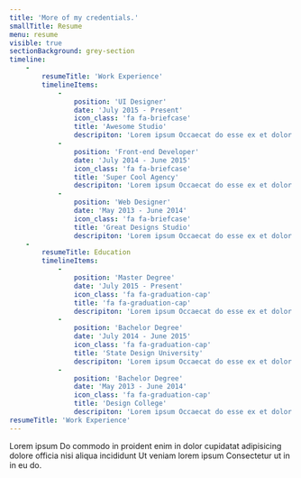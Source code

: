 ```yaml
---
title: 'More of my credentials.'
smallTitle: Resume
menu: resume
visible: true
sectionBackground: grey-section
timeline:
    -
        resumeTitle: 'Work Experience'
        timelineItems:
            -
                position: 'UI Designer'
                date: 'July 2015 - Present'
                icon_class: 'fa fa-briefcase'
                title: 'Awesome Studio'
                descripiton: 'Lorem ipsum Occaecat do esse ex et dolor culpa nisi ex in magna consectetur nisi cupidatat laboris esse eiusmod deserunt aute do quis velit esse sed Ut proident cupidatat nulla esse cillum laborum occaecat nostrud sit dolor incididunt amet est occaecat nisi.'
            -
                position: 'Front-end Developer'
                date: 'July 2014 - June 2015'
                icon_class: 'fa fa-briefcase'
                title: 'Super Cool Agency'
                descripiton: 'Lorem ipsum Occaecat do esse ex et dolor culpa nisi ex in magna consectetur nisi cupidatat laboris esse eiusmod deserunt aute do quis velit esse sed Ut proident cupidatat nulla esse cillum laborum occaecat nostrud sit dolor incididunt amet est occaecat nisi incididunt.'
            -
                position: 'Web Designer'
                date: 'May 2013 - June 2014'
                icon_class: 'fa fa-briefcase'
                title: 'Great Designs Studio'
                descripiton: 'Lorem ipsum Occaecat do esse ex et dolor culpa nisi ex in magna consectetur nisi cupidatat laboris esse eiusmod deserunt aute do quis velit esse sed Ut proident cupidatat nulla esse cillum laborum occaecat nostrud sit dolor incididunt amet est occaecat nisi incididunt.'
    -
        resumeTitle: Education
        timelineItems:
            -
                position: 'Master Degree'
                date: 'July 2015 - Present'
                icon_class: 'fa fa-graduation-cap'
                title: 'fa fa-graduation-cap'
                descripiton: 'Lorem ipsum Occaecat do esse ex et dolor culpa nisi ex in magna consectetur nisi cupidatat laboris esse eiusmod deserunt aute do quis velit esse sed Ut proident cupidatat nulla esse cillum laborum occaecat nostrud sit dolor incididunt amet est occaecat nisi.'
            -
                position: 'Bachelor Degree'
                date: 'July 2014 - June 2015'
                icon_class: 'fa fa-graduation-cap'
                title: 'State Design University'
                descripiton: 'Lorem ipsum Occaecat do esse ex et dolor culpa nisi ex in magna consectetur nisi cupidatat laboris esse eiusmod deserunt aute do quis velit esse sed Ut proident cupidatat nulla esse cillum laborum occaecat nostrud sit dolor incididunt amet est occaecat nisi incididunt.'
            -
                position: 'Bachelor Degree'
                date: 'May 2013 - June 2014'
                icon_class: 'fa fa-graduation-cap'
                title: 'Design College'
                descripiton: 'Lorem ipsum Occaecat do esse ex et dolor culpa nisi ex in magna consectetur nisi cupidatat laboris esse eiusmod deserunt aute do quis velit esse sed Ut proident cupidatat nulla esse cillum laborum occaecat nostrud sit dolor incididunt amet est occaecat nisi incididunt.'
resumeTitle: 'Work Experience'
---
```


Lorem ipsum Do commodo in proident enim in dolor cupidatat adipisicing dolore officia nisi aliqua incididunt Ut veniam lorem ipsum Consectetur ut in in eu do.